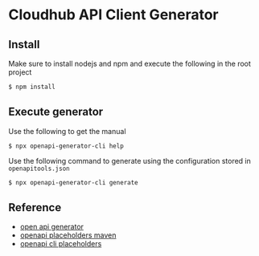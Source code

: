 # Cloudhub API Client Generator

## Install
Make sure to install nodejs and npm and execute the following in the root project
```bash
$ npm install
```

## Execute generator
Use the following to get the manual 
```
$ npx openapi-generator-cli help 
```

Use the following command to generate using the configuration stored in `openapitools.json`
```bash
$ npx openapi-generator-cli generate
```


## Reference
* [open api generator](https://openapi-generator.tech/)
* [openapi placeholders maven](https://github.com/OpenAPITools/openapi-generator/blob/master/modules/openapi-generator-maven-plugin/README.md)
* [openapi cli placeholders](https://github.com/OpenAPITools/openapi-generator-cli/tree/master/apps/generator-cli/src#available-placeholders)
